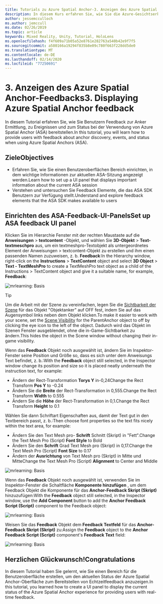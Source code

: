 ```yaml
---
title: Tutorials zu Azure Spatial Anchor-3. Anzeigen des Azure Spatial Anchor-Feedbacks
description: In diesem Kurs erfahren Sie, wie Sie die Azure-Gesichtserkennung in einer Mixed Reality-Anwendung implementieren.
author: jessemcculloch
ms.author: jemccull
ms.date: 02/26/2019
ms.topic: article
keywords: Mixed Reality, Unity, Tutorial, HoloLens
ms.openlocfilehash: f4f609a71b05a52e8761e282763a540b42e9f7f5
ms.sourcegitcommit: a580166a19294f835b8e09c780f663f228dd5de0
ms.translationtype: MT
ms.contentlocale: de-DE
ms.lasthandoff: 02/14/2020
ms.locfileid: "77250691"
---
```

# <a name="3-displaying-azure-spatial-anchor-feedback"></a><span data-ttu-id="249c7-105">3. Anzeigen des Azure Spatial Anchor-Feedbacks</span><span class="sxs-lookup"><span data-stu-id="249c7-105">3. Displaying Azure Spatial Anchor feedback</span></span>

<span data-ttu-id="249c7-106">In diesem Tutorial erfahren Sie, wie Sie Benutzern Feedback zur Anker Ermittlung, zu Ereignissen und zum Status bei der Verwendung von Azure Spatial Anchor (ASA) bereitstellen.</span><span class="sxs-lookup"><span data-stu-id="249c7-106">In this tutorial, you will learn how to provide users with feedback about anchor discovery, events, and status when using Azure Spatial Anchors (ASA).</span></span>

## <a name="objectives"></a><span data-ttu-id="249c7-107">Ziele</span><span class="sxs-lookup"><span data-stu-id="249c7-107">Objectives</span></span>

* <span data-ttu-id="249c7-108">Erfahren Sie, wie Sie einen Benutzeroberflächen Bereich einrichten, in dem wichtige Informationen zur aktuellen ASA-Sitzung angezeigt werden.</span><span class="sxs-lookup"><span data-stu-id="249c7-108">Learn how to set up a UI panel that displays important information about the current ASA session</span></span>
* <span data-ttu-id="249c7-109">Verstehen und untersuchen Sie Feedback Elemente, die das ASA SDK Benutzern zur Verfügung stellt.</span><span class="sxs-lookup"><span data-stu-id="249c7-109">Understand and explore feedback elements that the ASA SDK makes available to users</span></span>

## <a name="set-up-asa-feedback-ui-panel"></a><span data-ttu-id="249c7-110">Einrichten des ASA-Feedback-UI-Panels</span><span class="sxs-lookup"><span data-stu-id="249c7-110">Set up ASA feedback UI panel</span></span>

<span data-ttu-id="249c7-111">Klicken Sie im Hierarchie Fenster mit der rechten Maustaste auf die **Anweisungen** > **textcontent** -Objekt, und wählen Sie **3D-Objekt** > **Text-textmeschpro** aus, um ein textmeshpro-Textobjekt als untergeordnetes Element der Anweisungen > textcontent-Objekt zu erstellen und ihm einen passenden Namen zuzuweisen, z. b. **Feedback**:</span><span class="sxs-lookup"><span data-stu-id="249c7-111">In the Hierarchy window, right-click on the **Instructions** > **TextContent** object and select **3D Object** > **Text - TextMeshPro** to create a TextMeshPro text object as a child of the Instructions > TextContent object and give it a suitable name, for example, **Feedback**:</span></span>

![mrlearning: Basis](images/mrlearning-asa/tutorial3-section1-step1-1.png)

> [!TIP]
> <span data-ttu-id="249c7-113">Um die Arbeit mit der Szene zu vereinfachen, legen Sie die <a href="https://docs.unity3d.com/Manual/SceneVisibility.html" target="_blank">Sichtbarkeit der Szene</a> für das Objekt "Objektanker" auf OFF fest, indem Sie auf das Augensymbol links neben dem Objekt klicken.</span><span class="sxs-lookup"><span data-stu-id="249c7-113">To make it easier to work with your scene, set the  <a href="https://docs.unity3d.com/Manual/SceneVisibility.html" target="_blank">Scene Visibility</a> for the ParentAnchor object to off by clicking the eye icon to the left of the object.</span></span> <span data-ttu-id="249c7-114">Dadurch wird das Objekt im Szenen Fenster ausgeblendet, ohne die in-Game-Sichtbarkeit zu ändern.</span><span class="sxs-lookup"><span data-stu-id="249c7-114">This hides the object in the Scene window without changing their in-game visibility.</span></span>

<span data-ttu-id="249c7-115">Wenn das **Feedback** Objekt noch ausgewählt ist, ändern Sie im Inspektor-Fenster seine Position und Größe so, dass es sich unter dem Anweisungs Text befindet, z. b.:</span><span class="sxs-lookup"><span data-stu-id="249c7-115">With the **Feedback** object still selected, in the Inspector window change its position and size so it is placed neatly underneath the instruction text, for example:</span></span>

* <span data-ttu-id="249c7-116">Ändern der Rect-Transformation **Torys Y** in-0,24</span><span class="sxs-lookup"><span data-stu-id="249c7-116">Change the Rect Transform **Pos Y** to -0.24</span></span>
* <span data-ttu-id="249c7-117">Ändern Sie die **Breite** der Rect-Transformation in 0,555.</span><span class="sxs-lookup"><span data-stu-id="249c7-117">Change the Rect Transform **Width** to 0.555</span></span>
* <span data-ttu-id="249c7-118">Ändern Sie die **Höhe** der Rect-Transformation in 0,1.</span><span class="sxs-lookup"><span data-stu-id="249c7-118">Change the Rect Transform **Height** to 0.1</span></span>

<span data-ttu-id="249c7-119">Wählen Sie dann Schriftart Eigenschaften aus, damit der Text gut in den Textbereich passt, z. b.:</span><span class="sxs-lookup"><span data-stu-id="249c7-119">Then choose font properties so the text fits nicely within the text area, for example:</span></span>

* <span data-ttu-id="249c7-120">Ändern Sie den Text Mesh pro- **Schrift** Schnitt (Skript) in "Fett".</span><span class="sxs-lookup"><span data-stu-id="249c7-120">Change the Text Mesh Pro (Script) **Font Style** to Bold</span></span>
* <span data-ttu-id="249c7-121">Ändern Sie den **Schrift** Grad Text Mesh pro (Skript) in 0,17.</span><span class="sxs-lookup"><span data-stu-id="249c7-121">Change the Text Mesh Pro (Script) **Font Size** to 0.17</span></span>
* <span data-ttu-id="249c7-122">Ändern der **Ausrichtung** von Text Mesh pro (Skript) in Mitte und Mitte</span><span class="sxs-lookup"><span data-stu-id="249c7-122">Change the Text Mesh Pro (Script) **Alignment** to Center and Middle</span></span>

![mrlearning: Basis](images/mrlearning-asa/tutorial3-section1-step1-2.png)

<span data-ttu-id="249c7-124">Wenn das **Feedback** Objekt noch ausgewählt ist, verwenden Sie im Inspektor-Fenster die Schaltfläche **Komponente hinzufügen** , um dem Feedback Objekt die Komponente für das **Anchor-Feedback Skript (Skript)** hinzuzufügen:</span><span class="sxs-lookup"><span data-stu-id="249c7-124">With the **Feedback** object still selected, in the Inspector window, use the **Add Component** button to add the **Anchor Feedback Script (Script)** component to the Feedback object:</span></span>

![mrlearning: Basis](images/mrlearning-asa/tutorial3-section1-step1-3.png)

<span data-ttu-id="249c7-126">Weisen Sie das **Feedback** Objekt dem **Feedback Textfeld** für das **Anchor-Feedback Skript (Skript)** zu:</span><span class="sxs-lookup"><span data-stu-id="249c7-126">Assign the **Feedback** object to the **Anchor Feedback Script (Script)** component's **Feedback Text** field:</span></span>

![mrlearning: Basis](images/mrlearning-asa/tutorial3-section1-step1-4.png)

## <a name="congratulations"></a><span data-ttu-id="249c7-128">Herzlichen Glückwunsch!</span><span class="sxs-lookup"><span data-stu-id="249c7-128">Congratulations</span></span>

<span data-ttu-id="249c7-129">In diesem Tutorial haben Sie gelernt, wie Sie einen Bereich für die Benutzeroberfläche erstellen, um den aktuellen Status der Azure Spatial Anchor-Oberfläche zum Bereitstellen von Echtzeitfeedback anzuzeigen.</span><span class="sxs-lookup"><span data-stu-id="249c7-129">In this tutorial, you learned how to create a UI panel to display the current status of the Azure Spatial Anchor experience for providing users with real-time feedback.</span></span>
